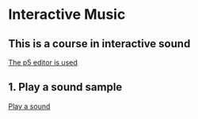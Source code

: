 # Interactive Music

## This is a course in interactive sound

[The p5 editor is used](https://editor.p5js.org)

## 1. Play a sound sample
[Play a sound](https://editor.p5js.org/moomonkey/sketches/tw8YdYNi)


